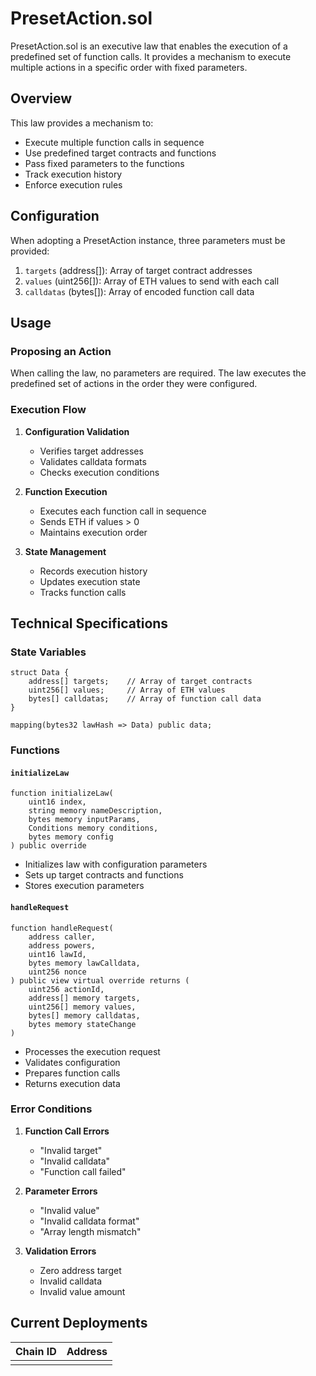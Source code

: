 # PresetAction.sol

PresetAction.sol is an executive law that enables the execution of a predefined set of function calls. It provides a mechanism to execute multiple actions in a specific order with fixed parameters.

## Overview

This law provides a mechanism to:
- Execute multiple function calls in sequence
- Use predefined target contracts and functions
- Pass fixed parameters to the functions
- Track execution history
- Enforce execution rules

## Configuration

When adopting a PresetAction instance, three parameters must be provided:

1. `targets` (address[]): Array of target contract addresses
2. `values` (uint256[]): Array of ETH values to send with each call
3. `calldatas` (bytes[]): Array of encoded function call data

## Usage

### Proposing an Action

When calling the law, no parameters are required. The law executes the predefined set of actions in the order they were configured.

### Execution Flow

1. **Configuration Validation**
   - Verifies target addresses
   - Validates calldata formats
   - Checks execution conditions

2. **Function Execution**
   - Executes each function call in sequence
   - Sends ETH if values > 0
   - Maintains execution order

3. **State Management**
   - Records execution history
   - Updates execution state
   - Tracks function calls

## Technical Specifications

### State Variables

```solidity
struct Data {
    address[] targets;    // Array of target contracts
    uint256[] values;     // Array of ETH values
    bytes[] calldatas;    // Array of function call data
}

mapping(bytes32 lawHash => Data) public data;
```

### Functions

#### `initializeLaw`
```solidity
function initializeLaw(
    uint16 index,
    string memory nameDescription,
    bytes memory inputParams,
    Conditions memory conditions,
    bytes memory config
) public override
```
- Initializes law with configuration parameters
- Sets up target contracts and functions
- Stores execution parameters

#### `handleRequest`
```solidity
function handleRequest(
    address caller,
    address powers,
    uint16 lawId,
    bytes memory lawCalldata,
    uint256 nonce
) public view virtual override returns (
    uint256 actionId,
    address[] memory targets,
    uint256[] memory values,
    bytes[] memory calldatas,
    bytes memory stateChange
)
```
- Processes the execution request
- Validates configuration
- Prepares function calls
- Returns execution data

### Error Conditions

1. **Function Call Errors**
   - "Invalid target"
   - "Invalid calldata"
   - "Function call failed"

2. **Parameter Errors**
   - "Invalid value"
   - "Invalid calldata format"
   - "Array length mismatch"

3. **Validation Errors**
   - Zero address target
   - Invalid calldata
   - Invalid value amount

## Current Deployments

| Chain ID | Address  |
| -------  | -------- | 
|          |          | 



